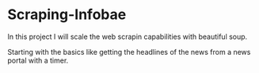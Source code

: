 # Scraping-Infobae


In this project I will scale the web scrapin capabilities with beautiful soup.

Starting with the basics like getting the headlines of the news from a news portal with a timer.